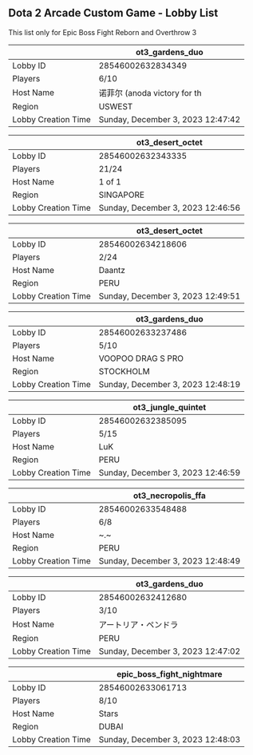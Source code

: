 ## Dota 2 Arcade Custom Game - Lobby List

This list only for Epic Boss Fight Reborn and Overthrow 3

|  | ot3_gardens_duo |
| ------ | ------ |
| Lobby ID | 28546002632834349 |
| Players | 6/10 |
| Host Name | 诺菲尔 (anoda victory for th |
| Region | USWEST |
| Lobby Creation Time | Sunday, December 3, 2023 12:47:42 |


|  | ot3_desert_octet |
| ------ | ------ |
| Lobby ID | 28546002632343335 |
| Players | 21/24 |
| Host Name | 1 of 1 |
| Region | SINGAPORE |
| Lobby Creation Time | Sunday, December 3, 2023 12:46:56 |


|  | ot3_desert_octet |
| ------ | ------ |
| Lobby ID | 28546002634218606 |
| Players | 2/24 |
| Host Name | Daantz |
| Region | PERU |
| Lobby Creation Time | Sunday, December 3, 2023 12:49:51 |


|  | ot3_gardens_duo |
| ------ | ------ |
| Lobby ID | 28546002633237486 |
| Players | 5/10 |
| Host Name | VOOPOO DRAG S PRO |
| Region | STOCKHOLM |
| Lobby Creation Time | Sunday, December 3, 2023 12:48:19 |


|  | ot3_jungle_quintet |
| ------ | ------ |
| Lobby ID | 28546002632385095 |
| Players | 5/15 |
| Host Name | LuK |
| Region | PERU |
| Lobby Creation Time | Sunday, December 3, 2023 12:46:59 |


|  | ot3_necropolis_ffa |
| ------ | ------ |
| Lobby ID | 28546002633548488 |
| Players | 6/8 |
| Host Name | ~.~ |
| Region | PERU |
| Lobby Creation Time | Sunday, December 3, 2023 12:48:49 |


|  | ot3_gardens_duo |
| ------ | ------ |
| Lobby ID | 28546002632412680 |
| Players | 3/10 |
| Host Name | アートリア・ペンドラ |
| Region | PERU |
| Lobby Creation Time | Sunday, December 3, 2023 12:47:02 |


|  | epic_boss_fight_nightmare |
| ------ | ------ |
| Lobby ID | 28546002633061713 |
| Players | 8/10 |
| Host Name | Stars |
| Region | DUBAI |
| Lobby Creation Time | Sunday, December 3, 2023 12:48:03 |



